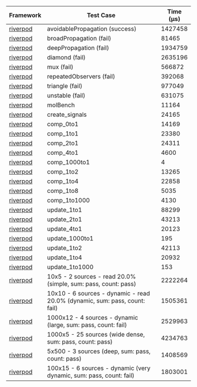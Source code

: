 | Framework | Test Case | Time (μs) |
| --- | --- | --- |
| [riverpod](https://github.com/rrousselGit/riverpod) | avoidablePropagation (success) | 1427458 |
| [riverpod](https://github.com/rrousselGit/riverpod) | broadPropagation (fail) | 81465 |
| [riverpod](https://github.com/rrousselGit/riverpod) | deepPropagation (fail) | 1934759 |
| [riverpod](https://github.com/rrousselGit/riverpod) | diamond (fail) | 2635196 |
| [riverpod](https://github.com/rrousselGit/riverpod) | mux (fail) | 566872 |
| [riverpod](https://github.com/rrousselGit/riverpod) | repeatedObservers (fail) | 392068 |
| [riverpod](https://github.com/rrousselGit/riverpod) | triangle (fail) | 977049 |
| [riverpod](https://github.com/rrousselGit/riverpod) | unstable (fail) | 631075 |
| [riverpod](https://github.com/rrousselGit/riverpod) | molBench | 11164 |
| [riverpod](https://github.com/rrousselGit/riverpod) | create_signals | 24165 |
| [riverpod](https://github.com/rrousselGit/riverpod) | comp_0to1 | 14169 |
| [riverpod](https://github.com/rrousselGit/riverpod) | comp_1to1 | 23380 |
| [riverpod](https://github.com/rrousselGit/riverpod) | comp_2to1 | 24311 |
| [riverpod](https://github.com/rrousselGit/riverpod) | comp_4to1 | 4600 |
| [riverpod](https://github.com/rrousselGit/riverpod) | comp_1000to1 | 4 |
| [riverpod](https://github.com/rrousselGit/riverpod) | comp_1to2 | 13265 |
| [riverpod](https://github.com/rrousselGit/riverpod) | comp_1to4 | 22858 |
| [riverpod](https://github.com/rrousselGit/riverpod) | comp_1to8 | 5035 |
| [riverpod](https://github.com/rrousselGit/riverpod) | comp_1to1000 | 4130 |
| [riverpod](https://github.com/rrousselGit/riverpod) | update_1to1 | 88299 |
| [riverpod](https://github.com/rrousselGit/riverpod) | update_2to1 | 43213 |
| [riverpod](https://github.com/rrousselGit/riverpod) | update_4to1 | 20123 |
| [riverpod](https://github.com/rrousselGit/riverpod) | update_1000to1 | 195 |
| [riverpod](https://github.com/rrousselGit/riverpod) | update_1to2 | 42113 |
| [riverpod](https://github.com/rrousselGit/riverpod) | update_1to4 | 20932 |
| [riverpod](https://github.com/rrousselGit/riverpod) | update_1to1000 | 153 |
| [riverpod](https://github.com/rrousselGit/riverpod) | 10x5 - 2 sources - read 20.0% (simple, sum: pass, count: pass) | 2222264 |
| [riverpod](https://github.com/rrousselGit/riverpod) | 10x10 - 6 sources - dynamic - read 20.0% (dynamic, sum: pass, count: fail) | 1505361 |
| [riverpod](https://github.com/rrousselGit/riverpod) | 1000x12 - 4 sources - dynamic (large, sum: pass, count: fail) | 2529963 |
| [riverpod](https://github.com/rrousselGit/riverpod) | 1000x5 - 25 sources (wide dense, sum: pass, count: pass) | 4234763 |
| [riverpod](https://github.com/rrousselGit/riverpod) | 5x500 - 3 sources (deep, sum: pass, count: pass) | 1408569 |
| [riverpod](https://github.com/rrousselGit/riverpod) | 100x15 - 6 sources - dynamic (very dynamic, sum: pass, count: fail) | 1803001 |
